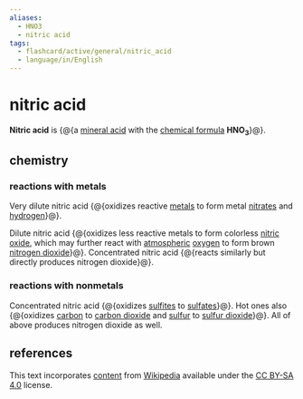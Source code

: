 ```yaml
---
aliases:
  - HNO3
  - nitric acid
tags:
  - flashcard/active/general/nitric_acid
  - language/in/English
---
```


# nitric acid

__Nitric acid__ is {@{a [mineral acid](mineral%20acid.md) with the [chemical formula](chemical%20formula.md) __HNO<sub>3</sub>__}@}.

## chemistry

### reactions with metals

Very dilute nitric acid {@{oxidizes reactive [metals](metal.md) to form metal [nitrates](nitrate.md) and [hydrogen](hydrogen.md)}@}.

Dilute nitric acid {@{oxidizes less reactive metals to form colorless [nitric oxide](nitric%20oxide.md), which may further react with [atmospheric](atmosphere%20of%20Earth.md) [oxygen](oxygen.md) to form brown [nitrogen dioxide](nitrogen%20dioxide.md)}@}. Concentrated nitric acid {@{reacts similarly but directly produces nitrogen dioxide}@}.

### reactions with nonmetals

Concentrated nitric acid {@{oxidizes [sulfites](sulfite.md) to [sulfates](sulfate.md)}@}. Hot ones also {@{oxidizes [carbon](carbon.md) to [carbon dioxide](carbon%20dioxide.md) and [sulfur](sulfur.md) to [sulfur dioxide](sulfur%20dioxide.md)}@}. All of above produces nitrogen dioxide as well.

## references

This text incorporates [content](https://en.wikipedia.org/wiki/nitric_acid) from [Wikipedia](Wikipedia.md) available under the [CC BY-SA 4.0](https://creativecommons.org/licenses/by-sa/4.0/) license.
